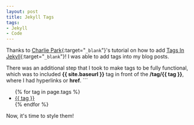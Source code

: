 ```yaml
---
layout: post
title: Jekyll Tags
tags:
- Jekyll
- Code
---
```


Thanks to [Charlie Park](https://github.com/charliepark/charliepark.github.com){:target="`_blank`"}'s tutorial on how to add [Tags In Jekyll](http://charliepark.org/tags-in-jekyll/){:target="`_blank`"}! I was able to add tags into my blog posts.

There was an additional step that I took to make tags to be fully functional, which was to included **{{ site.baseurl }}** tag in front of the **/tag/{{ tag }}**, where I had hyperlinks or **href**.
    ```
      <ul class="tag_list_in_post">
        {% for tag in page.tags %}
        <li class="inline tag_list_item">
          <a class="tag_list_link" href="**{{ site.baseurl }}**/tag/{{ tag }}">{{ tag }}</a>
        </li>
        {% endfor %}
      </ul>

Now, it's time to style them!
